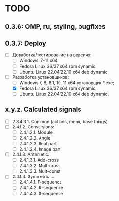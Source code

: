 # TODO

## 0.3.6: OMP, ru, styling, bugfixes

## 0.3.7: Deploy
- [ ] Доработка/тестирование на версиях:
  + [ ] Windows: 7-11 x64
  + [ ] Fedora Linux 36/37 x64 rpm dynamic
  + [ ] Ubuntu Linux 22.04/22.10 x64 deb dynamic
- [ ] Разработка установщиков:
  + [ ] Windows 7, 8, 8.1, 10, 11 x64 установщик *.exe;
  + [x] Fedora Linux 36/37 x64 rpm dynamic
  + [ ] Ubuntu Linux 22.04/22.10 x64 deb dynamic.

## x.y.z. Calculated signals
- [ ] 2.3.4.3.1. Common (actions, menu, base things)
- [ ] 2.4.1.2. Conversions:
  + [ ] 2.4.1.2.1. Module
  + [ ] 2.4.1.2.2. Angle
  + [ ] 2.4.1.2.3. Real part
  + [ ] 2.4.1.2.4. Image part
- [ ] 2.4.1.3. Arithmetic:
  + [ ] 2.4.1.3.1. Add-cross
  + [ ] 2.4.1.3.2. Mult-cross
  + [ ] 2.4.1.3.3. Mult-const
- [ ] 2.4.1.4. Symmetric &hellip;
  - [ ] 2.4.1.4.1. F-sequence
  - [ ] 2.4.1.4.2. R-sequence
  - [ ] 2.4.1.4.3. 0-sequence
